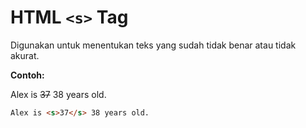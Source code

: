 # HTML `<s>` Tag

Digunakan untuk menentukan teks yang sudah tidak benar atau tidak akurat.

<div class="example">
	<p class="example__label"><strong>Contoh:</strong></p>
	<div class="example__preview">
Alex is <s>37</s> 38 years old.
	</div>
</div>

```html
Alex is <s>37</s> 38 years old.
```